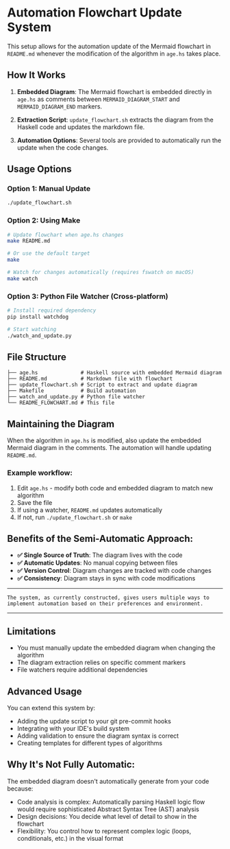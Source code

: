 # Automation Flowchart Update System

This setup allows for the automation update of the Mermaid flowchart in `README.md` whenever the modification of the algorithm in `age.hs` takes place.

## How It Works

1. **Embedded Diagram**: The Mermaid flowchart is embedded directly in `age.hs` as comments between `MERMAID_DIAGRAM_START` and `MERMAID_DIAGRAM_END` markers.

2. **Extraction Script**: `update_flowchart.sh` extracts the diagram from the Haskell code and updates the markdown file.

3. **Automation Options**: Several tools are provided to automatically run the update when the code changes.

## Usage Options

### Option 1: Manual Update
```bash
./update_flowchart.sh
```

### Option 2: Using Make
```bash
# Update flowchart when age.hs changes
make README.md

# Or use the default target
make

# Watch for changes automatically (requires fswatch on macOS)
make watch
```

### Option 3: Python File Watcher (Cross-platform)
```bash
# Install required dependency
pip install watchdog

# Start watching
./watch_and_update.py
```

## File Structure

```
├── age.hs              # Haskell source with embedded Mermaid diagram
├── README.md           # Markdown file with flowchart
├── update_flowchart.sh # Script to extract and update diagram
├── Makefile            # Build automation
├── watch_and_update.py # Python file watcher
└── README_FLOWCHART.md # This file
```

## Maintaining the Diagram

When the algorithm in `age.hs` is modified, also update the embedded Mermaid diagram in the comments. The automation will handle updating `README.md`.

### Example workflow:
1. Edit `age.hs` - modify both code and embedded diagram to match new algorithm
2. Save the file
3. If using a watcher, `README.md` updates automatically
4. If not, run `./update_flowchart.sh` or `make`

## Benefits of the Semi-Automatic Approach:

- **✅ Single Source of Truth**: The diagram lives with the code
- **✅ Automatic Updates**: No manual copying between files
- **✅ Version Control**: Diagram changes are tracked with code changes
- **✅ Consistency**: Diagram stays in sync with code modifications 
***
```
The system, as currently constructed, gives users multiple ways to implement automation based on their preferences and environment.
```
***

## Limitations

- You must manually update the embedded diagram when changing the algorithm
- The diagram extraction relies on specific comment markers
- File watchers require additional dependencies

## Advanced Usage

You can extend this system by:
- Adding the update script to your git pre-commit hooks
- Integrating with your IDE's build system
- Adding validation to ensure the diagram syntax is correct
- Creating templates for different types of algorithms

## Why It's Not Fully Automatic:

The embedded diagram doesn't automatically generate from your code because:
-  Code analysis is complex: Automatically parsing Haskell logic flow would require sophisticated Abstract Syntax Tree (AST) analysis
-  Design decisions: You decide what level of detail to show in the flowchart
-  Flexibility: You control how to represent complex logic (loops, conditionals, etc.) in the visual format